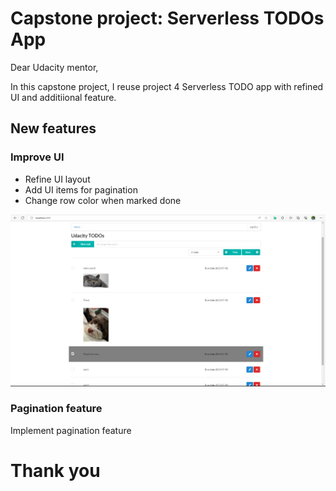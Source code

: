 # Capstone project: Serverless TODOs App
Dear Udacity mentor,

In this capstone project, I reuse project 4 Serverless TODO app with refined UI and additiional feature.

## New features
### Improve UI
- Refine UI layout
- Add UI items for pagination
- Change row color when marked done

![Alt text](images/Uda-Capstone-1.png?raw=true "New UI layout")

### Pagination feature
Implement pagination feature

# Thank you
